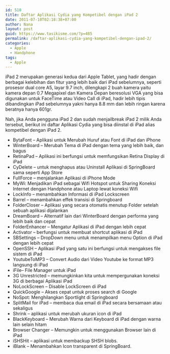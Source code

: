 ```yaml
---
id: 510
title: Daftar Aplikasi Cydia yang Kompetibel dengan iPad 2
date: 2011-07-10T02:18:38+07:00
author: Nana
layout: post
guid: https://www.tasikisme.com/?p=485
permalink: /daftar-aplikasi-cydia-yang-kompetibel-dengan-ipad-2/
categories:
  - Apple
  - Handphone
tags:
  - Apple
---
```

iPad 2 merupakan generasi kedua dari Apple Tablet, yang hadir dengan berbagai kelebihan dan fitur yang lebih baik dari iPad sebelumnya, seperti prosesor dual core A5, layar 9.7 inch, dilengkapi 2 buah kamera yaitu kamera depan 0.7 Megapixel dan Kamera Depan beresolusi VGA yang bisa digunakan untuk FaceTime atau Video Call di iPad, hadir lebih tipis dibandingkan iPad sebelumnya yakni hanya 8.8 mm dan lebih ringan karena beratnya hanya 601gr.

Nah, jika Anda pengguna iPad 2 dan sudah menjailbreak iPad 2 milik Anda tersebut, berikut ini daftar Aplikasi Cydia yang bisa diinstal di iPad alias kompetibel dengan iPad 2.

  * BytaFont – Aplikasi untuk Merubah Huruf atau Font di iPad dan iPhone 
  * WinterBoard – Merubah Tema di iPad dengan tema yang lebih baik, dan bagus 
  * RetinaPad &#8211; Aplikasi ini berfungsi untuk memfungsikan Retina Display di iPad 
  * CyDelete &#8211; untuk menghapus atau Uninstall Aplikasi di SpringBoard sama seperti App Store
  * FullForce &#8211; menjalankan Aplikasi di iPhone Mode
  * MyWi: Menjadikan iPad sebagai Wifi Hotspot untuk Sharing Koneksi Internet dengan Handphone atau Laptop lewat koneksi Wifi 
  * LockInfo – menambahkan Informasi di iPad Lockscreen
  * Barrel – menambahkan effek transisi di Springboard
  * FolderCloser – Aplikasi yang secara otomatis menutup Folder setelah sebuah aplikasi dijalankan
  * DreamBoard – Alternatif lain dari WinterBoard dengan performa yang lebih baik dan cepat
  * FolderEnhancer – Mengatur Aplikasi di iPad dengan lebih cepat
  * Activator – berfungsi untuk membuat shortcut aplikasi di iPad
  * SBSettings – DropDown menu untuk menampilkan menu Option di iPad dengan lebih cepat
  * OpenSSH – Aplikasi iPad yang satu ini berfungsi untuk mengakses file sistem di iPad
  * YoutubeToMP3 – Convert Audio dari Video Youtube ke format MP3 langsung di iPad
  * iFile– File Manager untuk iPad
  * 3G Unrestricted – memungkinkan kita untuk mempergunakan koneksi 3G di berbagai Aplikasi iPad
  * NoLockScreen – Disable LockScreen di iPad
  * QuickGoogle – Akses cepat untuk proses search di Google
  * NoSpot: Menghilangkan Sportlight di Springboard 
  * SplitMail for iPad – membaca dua email di iPad secara bersamaan atau sekaligus
  * Shrink – aplikasi untuk merubah ukuran icon di iPad 
  * BlackKeyboard – Merubah Warna dari Keyboard di iPad dengan warna lain selain hitam
  * Browser Changer – Memungkin untuk menggunakan Browser lain di iPad
  * iSHSHit &#8211; aplikasi untuk membackup SHSH blobs.
  * iBlank – Menambahkan Icon transparent di SpringBoard.